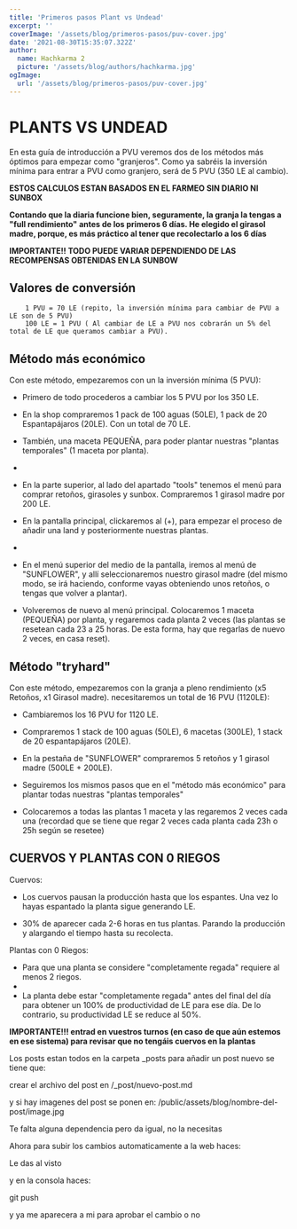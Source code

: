 ```yaml
---
title: 'Primeros pasos Plant vs Undead'
excerpt: ''
coverImage: '/assets/blog/primeros-pasos/puv-cover.jpg'
date: '2021-08-30T15:35:07.322Z'
author:
  name: Hachkarma 2
  picture: '/assets/blog/authors/hachkarma.jpg'
ogImage:
  url: '/assets/blog/primeros-pasos/puv-cover.jpg'
---
```


# PLANTS VS UNDEAD


En esta guía de introducción a PVU veremos dos de los métodos más óptimos para empezar como "granjeros". Como ya       sabréis la inversión mínima para entrar a PVU  como granjero, será de 5 PVU (350 LE al cambio). 

**ESTOS CALCULOS ESTAN BASADOS EN EL FARMEO SIN DIARIO NI SUNBOX**

**Contando que la diaria funcione bien, seguramente, la granja la tengas a "full rendimiento" antes de los primeros 6 días. He elegido el girasol madre, porque, es más práctico al tener que recolectarlo a los 6 días**

**IMPORTANTE!! TODO PUEDE VARIAR DEPENDIENDO DE LAS RECOMPENSAS OBTENIDAS EN LA SUNBOW**

 
 
## Valores de conversión

        
        1 PVU = 70 LE (repito, la inversión mínima para cambiar de PVU a LE son de 5 PVU)
        100 LE = 1 PVU ( Al cambiar de LE a PVU nos cobrarán un 5% del total de LE que queramos cambiar a PVU).

## Método más económico

Con este método, empezaremos con un la inversión mínima (5 PVU):

 - Primero de todo procederos a cambiar los 5 PVU por los 350 LE.
  
 - En la shop compraremos 1 pack de 100 aguas (50LE), 1 pack de 20 Espantapájaros (20LE). Con un total de 70 LE.
  
 - También, una maceta PEQUEÑA, para poder plantar nuestras "plantas temporales" (1 maceta por planta).
 - 
 - En la parte superior, al lado del apartado "tools" tenemos el menú para comprar retoños, girasoles y sunbox. 
   Compraremos 1 girasol madre por 200 LE.

 - En la pantalla principal, clickaremos al (+), para empezar el proceso de añadir una land y posteriormente nuestras         plantas.
 - 
 - En el menú superior del medio de la pantalla, iremos al menú de "SUNFLOWER", y allí seleccionaremos nuestro girasol madre
   (del mismo modo, se irá haciendo, conforme vayas obteniendo unos retoños, o tengas que volver a plantar).

 - Volveremos de nuevo al menú principal. Colocaremos 1 maceta (PEQUEÑA) por planta, y regaremos cada planta 2 veces (las     plantas se resetean cada 23 a 25 horas. De esta forma, hay que regarlas de nuevo 2 veces, en casa reset).



## Método "tryhard"

Con este método, empezaremos con la granja a pleno rendimiento (x5 Retoños, x1 Girasol madre). necesitaremos un total de 16 PVU (1120LE):

- Cambiaremos los 16 PVU for 1120 LE.

- Compraremos 1 stack de 100 aguas (50LE), 6 macetas (300LE), 1 stack de 20 espantapájaros (20LE).

- En la pestaña de "SUNFLOWER" compraremos 5 retoños y 1 girasol madre (500LE + 200LE).

- Seguiremos los mismos pasos que en el "método más económico" para plantar todas nuestras "plantas temporales"

- Colocaremos a todas las plantas 1 maceta y las regaremos 2 veces cada una (recordad que se tiene que regar 2 veces cada planta cada 23h o 25h según se resetee)



## CUERVOS Y PLANTAS CON 0 RIEGOS

 Cuervos: 

 - Los cuervos pausan la producción hasta que los espantes. Una vez lo hayas espantado la planta sigue generando LE.
 
 - 30% de aparecer cada 2-6 horas en tus plantas. Parando la producción y alargando el tiempo hasta su recolecta.
 
 
 Plantas con 0 Riegos:

 - Para que una planta se considere "completamente regada" requiere al menos 2 riegos.
 - 
 - La planta debe estar "completamente regada" antes del final del día para obtener un 100% de productividad de LE para ese   día. De lo contrario, su productividad LE se reduce al 50%.

 
**IMPORTANTE!!!  entrad en vuestros turnos (en caso de que aún    estemos en ese sistema) para revisar que no tengáis cuervos   en la plantas**

Los posts estan todos en la carpeta _posts
para añadir un post nuevo se tiene que:

crear el archivo del post en /_post/nuevo-post.md

y si hay imagenes del post se ponen en: /public/assets/blog/nombre-del-post/image.jpg

Te falta alguna dependencia pero da igual, no la necesitas

Ahora para subir los cambios automaticamente a la web haces:

Le das al visto

y en la consola haces:

git push

y ya me aparecera a mi para aprobar el cambio o no


